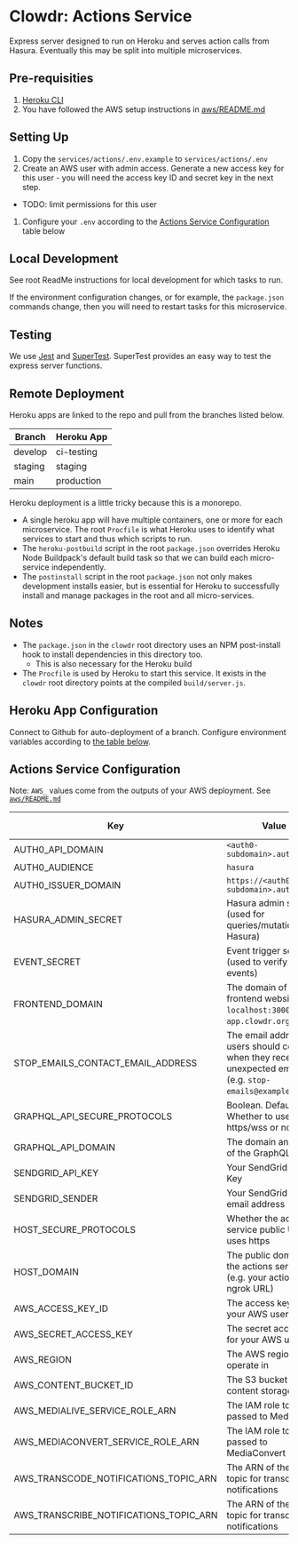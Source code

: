 # Clowdr: Actions Service

Express server designed to run on Heroku and serves action calls from Hasura.
Eventually this may be split into multiple microservices.

## Pre-requisities

1. [Heroku CLI](https://devcenter.heroku.com/articles/heroku-cli)
1. You have followed the AWS setup instructions in [aws/README.md](../../aws/README.md)

## Setting Up

1. Copy the `services/actions/.env.example` to `services/actions/.env`
1. Create an AWS user with admin access. Generate a new access key for this user - you will need the access key ID and secret key in the next step.

- TODO: limit permissions for this user

1. Configure your `.env` according to the [Actions Service
   Configuration](#actions-service-configuration) table below

## Local Development

See root ReadMe instructions for local development for which tasks to run.

If the environment configuration changes, or for example, the `package.json`
commands change, then you will need to restart tasks for this microservice.

## Testing

We use [Jest](https://jestjs.io/docs/en/getting-started) and
[SuperTest](https://www.npmjs.com/package/supertest). SuperTest provides an easy
way to test the express server functions.

## Remote Deployment

Heroku apps are linked to the repo and pull from the branches listed below.

| Branch  | Heroku App |
| ------- | ---------- |
| develop | ci-testing |
| staging | staging    |
| main    | production |

Heroku deployment is a little tricky because this is a monorepo.

- A single heroku app will have multiple containers, one or more for each
  microservice. The root `Procfile` is what Heroku uses to identify what
  services to start and thus which scripts to run.
- The `heroku-postbuild` script in the root `package.json` overrides Heroku Node
  Buildpack's default build task so that we can build each micro-service
  independently.
- The `postinstall` script in the root `package.json` not only makes development
  installs easier, but is essential for Heroku to successfully install and
  manage packages in the root and all micro-services.

## Notes

- The `package.json` in the `clowdr` root directory uses an NPM post-install
  hook to install dependencies in this directory too.
  - This is also necessary for the Heroku build
- The `Procfile` is used by Heroku to start this service. It exists in the
  `clowdr` root directory points at the compiled `build/server.js`.

## Heroku App Configuration

Connect to Github for auto-deployment of a branch. Configure environment
variables according to [the table below](#actions-service-configuration).

## Actions Service Configuration

Note: `AWS_` values come from the outputs of your AWS deployment. See [`aws/README.md`](../../aws/README.md)

| Key                                    | Value                                                                                                        | From CDK |
| -------------------------------------- | ------------------------------------------------------------------------------------------------------------ | -------- |
| AUTH0_API_DOMAIN                       | `<auth0-subdomain>.auth0.com`                                                                                |          |
| AUTH0_AUDIENCE                         | `hasura`                                                                                                     |          |
| AUTH0_ISSUER_DOMAIN                    | `https://<auth0-subdomain>.auth0.com/`                                                                       |          |
| HASURA_ADMIN_SECRET                    | Hasura admin secret (used for queries/mutations to Hasura)                                                   |          |
| EVENT_SECRET                           | Event trigger secret (used to verify Hasura events)                                                          |          |
| FRONTEND_DOMAIN                        | The domain of the frontend website (e.g. `localhost:3000` or `app.clowdr.org`)                               |          |
| STOP_EMAILS_CONTACT_EMAIL_ADDRESS      | The email address users should contact when they received unexpected emails (e.g. `stop-emails@example.org`) |          |
| GRAPHQL_API_SECURE_PROTOCOLS           | Boolean. Default: true. Whether to use https/wss or not.                                                     |          |
| GRAPHQL_API_DOMAIN                     | The domain and port of the GraphQL server                                                                    |          |
| SENDGRID_API_KEY                       | Your SendGrid API Key                                                                                        |          |
| SENDGRID_SENDER                        | Your SendGrid sender email address                                                                           |          |
| HOST_SECURE_PROTOCOLS                  | Whether the actions service public URL uses https                                                            |          |
| HOST_DOMAIN                            | The public domain of the actions service (e.g. your actions ngrok URL)                                       |          |
| AWS_ACCESS_KEY_ID                      | The access key ID for your AWS user                                                                          | Yes      |
| AWS_SECRET_ACCESS_KEY                  | The secret access key for your AWS user                                                                      | Yes      |
| AWS_REGION                             | The AWS region to operate in                                                                                 | Yes      |
| AWS_CONTENT_BUCKET_ID                  | The S3 bucket ID for content storage                                                                         | Yes      |
| AWS_MEDIALIVE_SERVICE_ROLE_ARN         | The IAM role to be passed to MediaLive                                                                       | Yes      |
| AWS_MEDIACONVERT_SERVICE_ROLE_ARN      | The IAM role to be passed to MediaConvert                                                                    | Yes      |
| AWS_TRANSCODE_NOTIFICATIONS_TOPIC_ARN  | The ARN of the SNS topic for transcoding notifications                                                       | Yes      |
| AWS_TRANSCRIBE_NOTIFICATIONS_TOPIC_ARN | The ARN of the SNS topic for transcription notifications                                                     | Yes      |
